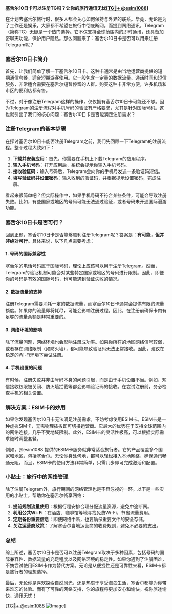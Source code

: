 **塞舌尔10日卡可以注册TG吗？让你的旅行通讯无忧[[TG💪+ @esim1088](https://t.me/s/esim1088)]**

在计划去塞舌尔旅行时，很多人都会关心如何保持与外界的联系。毕竟，无论是为了工作还是娱乐，大家都不希望在旅行中彻底断网。而提到网络通讯，Telegram（简称TG）无疑是一个热门选择。它不仅支持全球范围内的即时通讯，还具备加密聊天功能，保护用户隐私。那么问题来了：塞舌尔10日卡是否可以用来注册Telegram呢？

### 塞舌尔10日卡简介

首先，让我们简单了解一下塞舌尔10日卡。这种卡通常是由当地运营商提供的短期通信套餐，适合短期游客使用。它一般包含一定量的数据流量、通话时间和短信服务，非常适合需要在塞舌尔短暂停留的人群。购买这种卡非常方便，许多机场和市区的便利店都有售。

不过，对于像注册Telegram这样的操作，仅仅拥有塞舌尔10日卡可能还不够。因为Telegram的注册流程对手机号码的验证有严格要求，尤其是针对国际号码。这也就引出了我们的核心问题：塞舌尔10日卡是否能满足注册需求？

### 注册Telegram的基本步骤

在探讨塞舌尔10日卡能否注册Telegram之前，我们先回顾一下Telegram的注册流程。整个过程大致如下：

1. **下载并安装应用**：首先，你需要在手机上下载Telegram的应用程序。
2. **输入手机号码**：打开应用后，系统会提示你输入手机号码。
3. **接收验证码**：输入号码后，Telegram会向你的手机号发送一条验证码短信。
4. **填写验证码并设置密码**：输入收到的验证码，并根据提示设置密码，完成注册。

看起来很简单吧？但实际操作中，如果手机号码不符合某些条件，可能会导致注册失败。比如，有些国家或地区的号码可能无法通过验证，或者号码未开通国际漫游功能。

### 塞舌尔10日卡是否可行？

回到正题，塞舌尔10日卡是否能够顺利注册Telegram呢？答案是：**有可能，但并非绝对可行**。具体来说，以下几点需要考虑：

#### 1. 号码的国际兼容性
塞舌尔的电话号码属于国际号码，理论上应该可以用于注册Telegram。然而，Telegram的验证机制可能会对某些特定国家或地区的号码进行限制。因此，即便你的号码是有效的国际号码，也可能遇到验证失败的情况。

#### 2. 数据流量的支持
注册Telegram需要消耗一定的数据流量，而塞舌尔10日卡通常会提供有限的流量额度。如果你的流量即将耗尽，可能会影响注册过程。因此，在注册前确保卡内有足够的流量余额是非常重要的。

#### 3. 网络环境的影响
除了流量问题，网络环境也会影响注册成功率。如果你所在的地区网络信号较弱，或者存在网络限制（如防火墙），都可能导致验证码无法正常接收。因此，建议在稳定的Wi-Fi环境下尝试注册。

#### 4. 手机设置的问题
有时候，注册失败并非由号码本身的问题引起，而是由于手机设置不当。例如，短信接收权限被关闭、防火墙拦截等都会影响验证码的接收。在尝试注册前，务必检查手机的相关设置。

### 解决方案：ESIM卡的妙用

如果你发现塞舌尔10日卡无法满足注册需求，不妨考虑使用ESIM卡。ESIM卡是一种虚拟SIM卡，无需物理插拔即可切换运营商。它最大的优势在于支持全球范围内的网络连接，几乎不受地域限制。此外，ESIM卡的灵活性极高，可以根据实际需求随时调整套餐。

例如，@esim1088 提供的ESIM卡服务就非常适合旅行者。它的产品覆盖多个国家和地区，包括塞舌尔。无论你身处何地，都可以轻松接入本地网络，确保通讯畅通无阻。而且，ESIM卡的使用方法非常简单，只需几步即可完成激活和配置。

### 小贴士：旅行中的网络管理

除了注册Telegram外，旅行期间的网络管理也是不容忽视的一环。以下是一些实用的小贴士，帮助你在塞舌尔畅享网络：

1. **提前规划流量使用**：根据行程安排合理分配流量资源，避免中途断网。
2. **利用公共Wi-Fi**：在酒店、咖啡馆等地寻找免费Wi-Fi，节省流量费用。
3. **定期备份重要信息**：即使网络中断，也要确保重要文件的安全存储。
4. **关注运营商政策**：了解塞舌尔当地运营商的收费规则，避免不必要的支出。

### 总结

综上所述，塞舌尔10日卡是否可以注册Telegram取决于多种因素，包括号码的国际兼容性、数据流量的充足程度以及网络环境的稳定性。如果你遇到了注册困难，不妨尝试使用ESIM卡作为替代方案。无论是从便捷性还是可靠性来看，ESIM卡都是旅行者的理想选择。

最后，无论你是喜欢探索自然风光，还是热衷于享受海岛生活，塞舌尔都能为你带来难忘的体验。而有了可靠的网络支持，你的旅程将更加安心和愉快。祝你旅途愉快，通讯无忧！

[[TG💪+ @esim1088](https://t.me/s/esim1088) ![Image](https://i.postimg.cc/4NQfJmqS/Snipaste-2025-05-13-00-14-12.png)]